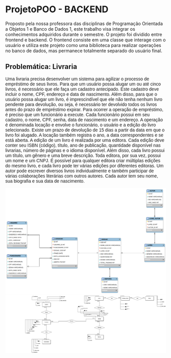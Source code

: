 # ProjetoPOO - BACKEND

<p>Proposto pela nossa professora das disciplinas de Programação Orientada a Objetos 1 e Banco de Dados 1, este trabalho visa integrar os conhecimentos adquiridos durante o semestre. O projeto foi dividido entre frontend e backend. O frontend consiste em uma classe que interage com o usuário e utiliza este projeto como uma biblioteca para realizar operações no banco de dados, mas permanece totalmente separado do usuário final.</p>

<h2>Problemática: Livraria </h2> 
<p style="font-family: Arial;">Uma livraria precisa desenvolver um sistema para agilizar o
processo de empréstimo de seus livros.
Para que um usuário possa alugar um ou até cinco livros, é necessário
que ele faça um cadastro antecipado. Este cadastro deve incluir o
nome, CPF, endereço e data de nascimento. Além disso, para que o
usuário possa alugar um livro, é imprescindível que ele não tenha
nenhum livro pendente para devolução, ou seja, é necessário ter
devolvido todos os livros antes do prazo de empréstimo expirar.
Para ocorrer a operação de empréstimo, é preciso que um
funcionário a execute. Cada funcionário possui em seu cadastro, o
nome, CPF, senha, data de nascimento e um endereço. A operação é
denominada locação e envolve o funcionário, o usuário e a edição do
livro selecionado. Existe um prazo de devolução de 15 dias a partir da
data em que o livro foi alugado. A locação também registra o ano, a data
correspondentes e se está aberta.
A edição de um livro é realizada por uma editora. Cada edição deve
conter seu ISBN (código), título, ano de publicação, quantidade
disponível nas livrarias, número de páginas e o idioma disponível. Além
disso, cada livro possui um título, um gênero e uma breve descrição.
Toda editora, por sua vez, possui um nome e um CNPJ. É possível para
qualquer editora criar múltiplas edições do mesmo livro, e cada livro
pode ter várias edições por diferentes editoras.
Um autor pode escrever diversos livros individualmente e também
participar de várias colaborações literárias com outros autores. Cada
autor tem seu nome, sua biografia e sua data de nascimento. </p>

<img src="docs/livraria_logico.png">
<img src="docs/livraria_conceitual.png">
